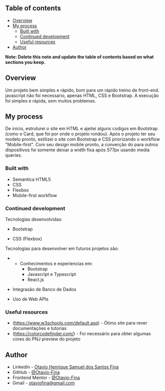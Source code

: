
## Table of contents

- [Overview](#overview)
- [My process](#my-process)
  - [Built with](#built-with)
  - [Continued development](#continued-development)
  - [Useful resources](#useful-resources)
- [Author](#author)

**Note: Delete this note and update the table of contents based on what sections you keep.**

## Overview

Um projeto bem simples e rápido, bom para um rápido treino de front-end. javascript não foi necessario, apenas HTML, CSS e Bootstrap. A execução foi simples e rápida, sem muitos problemas.

## My process

De inicio, estruturei o site em HTML e ajeitei alguns codigos em Bootstrap (como o Card, que foi por onde o projeto rondou). Após o projeto ter seu modelo pronto, estilizei o site com Bootstrap e CSS priorizando o workflow "Mobile-first". Com seu design mobile pronto, a converção do para outros dispositivos foi somente deixar a width fixa após 577px usando media queries.

### Built with

- Semantica HTML5 
- CSS
- Flexbox
- Mobile-first workflow

### Continued development

Tecnologias desenvolvidas:

- Bootstrap

- CSS (Flexbox)

Tecnologias para desenvolver em futuros projetos são:

- + Conhecimentos e experiencias em:
    * Bootstrap
    * Javascript e Typescript
    * React.js

- Integrasão de Banco de Dados

- Uso de Web APIs


### Useful resources

- (https://www.w3schools.com/default.asp) - Ótimo site para rever documentações e tutorias
- (https://colorcodefinder.com/) - Foi necessário para obter algumas cores do PNJ preview do projeto


## Author

- Linkedin - [Otavio Henrique Samuel dos Santos Fina](https://www.linkedin.com/in/otavio-henrique-samuel-dos-santos-fina-325108256)
- GitHub - [@Otavio-Fina](https://github.com/Otavio-Fina)
- Frontend Mentor - [@Otavio-Fina](https://www.frontendmentor.io/profile/Otavio-Fina)
- Gmail - <otaviofina@gmail.com>


